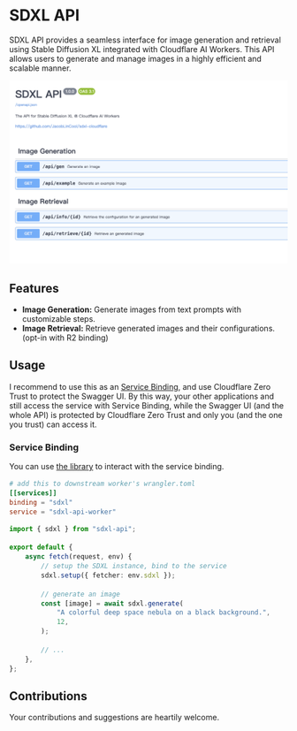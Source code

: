 # SDXL API

SDXL API provides a seamless interface for image generation and retrieval using Stable Diffusion XL integrated with Cloudflare AI Workers. This API allows users to generate and manage images in a highly efficient and scalable manner.

![openapi](image/openapi.png)

## Features

-   **Image Generation:** Generate images from text prompts with customizable steps.
-   **Image Retrieval:** Retrieve generated images and their configurations. (opt-in with R2 binding)

## Usage

I recommend to use this as an [Service Binding](https://developers.cloudflare.com/workers/configuration/bindings/about-service-bindings/), and use Cloudflare Zero Trust to protect the Swagger UI. By this way, your other applications and still access the service with Service Binding, while the Swagger UI (and the whole API) is protected by Cloudflare Zero Trust and only you (and the one you trust) can access it.

### Service Binding

You can use [the library](./packages/sdxl-api/) to interact with the service binding.

```toml
# add this to downstream worker's wrangler.toml
[[services]]
binding = "sdxl"
service = "sdxl-api-worker"
```

```ts
import { sdxl } from "sdxl-api";

export default {
	async fetch(request, env) {
		// setup the SDXL instance, bind to the service
		sdxl.setup({ fetcher: env.sdxl });

		// generate an image
		const [image] = await sdxl.generate(
			"A colorful deep space nebula on a black background.",
			12,
		);

		// ...
	},
};
```

## Contributions

Your contributions and suggestions are heartily welcome.
